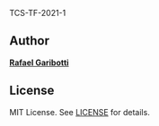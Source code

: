 TCS-TF-2021-1


Author
------
[**Rafael Garibotti**](https://br.linkedin.com/in/rafaelgaribotti)


License
-------
MIT License. See [LICENSE](LICENSE) for details.

[license-url]: https://github.com/rafaelgaribotti/tcs-tf-2021-1/blob/main/LICENSE
